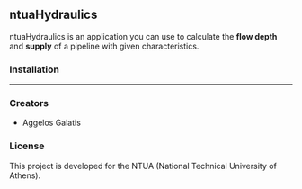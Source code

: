 ## ntuaHydraulics
ntuaHydraulics is an application you can use to calculate the **flow depth** and **supply** of a pipeline with given characteristics.

### Installation
<hr/>

### Creators
* Aggelos Galatis 

### License
This project is developed for the NTUA (National Technical University of Athens).

